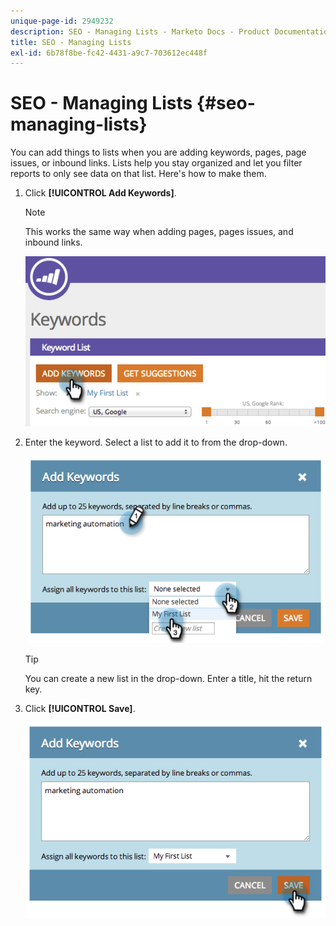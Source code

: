 ```yaml
---
unique-page-id: 2949232
description: SEO - Managing Lists - Marketo Docs - Product Documentation
title: SEO - Managing Lists
exl-id: 6b78f8be-fc42-4431-a9c7-703612ec448f
---
```

# SEO - Managing Lists {#seo-managing-lists}

You can add things to lists when you are adding keywords, pages, page issues, or inbound links. Lists help you stay organized and let you filter reports to only see data on that list. Here's how to make them.

1. Click **[!UICONTROL Add Keywords]**.

   >[!NOTE]
   >
   >This works the same way when adding pages, pages issues, and inbound links.

   ![](assets/image2014-9-18-13-3a24-3a35.png)

1. Enter the keyword. Select a list to add it to from the drop-down.

   ![](assets/image2014-9-18-13-3a24-3a50.png)

   >[!TIP]
   >
   >You can create a new list in the drop-down. Enter a title, hit the return key.

1. Click **[!UICONTROL Save]**.

   ![](assets/image2014-9-18-13-3a25-3a36.png)
